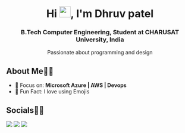 <h1 align="center">Hi <img src="https://raw.githubusercontent.com/MartinHeinz/MartinHeinz/master/wave.gif" width="30px"  height="30px">, I'm Dhruv patel</h1>
<h3 align="center">B.Tech Computer Engineering, Student at CHARUSAT University, India</h3>

<p align='center'>
  Passionate about programming and design</b> 
</p>


## About Me🙋🏻

- 📑 Focus on: **Microsoft Azure | AWS | Devops**
- :sparkling_heart: Fun Fact: I love using Emojis



## Socials🤝🏻

<a href="https://www.linkedin.com/in/dhruv-patel-35209325a/"><img src="https://img.shields.io/badge/linkedin-%230077B5.svg?&style=for-the-badge&logo=linkedin&logoColor=white" /></a>
 <a href="https://www.instagram.com/_dhruv.ig/?hl=en"><img src="https://img.shields.io/badge/Instagram-E4405F?style=for-the-badge&logo=instagram&logoColor=white"/></a>
<a href="https://www.snapchat.com/add/dhruv_ptl3074?share_id=VTCE5IiUkLc&locale=en-US"><img src="https://img.shields.io/badge/Snapchat-FFFC00?style=for-the-badge&logo=snapchat&logoColor=white"/></a>
